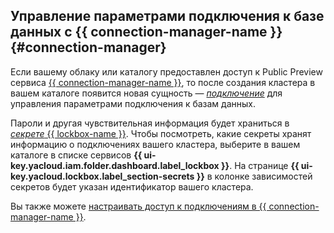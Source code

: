 ## Управление параметрами подключения к базе данных с {{ connection-manager-name }} {#connection-manager}

Если вашему облаку или каталогу предоставлен доступ к Public Preview сервиса [{{ connection-manager-name }}](../../metadata-hub/concepts), то после создания кластера в вашем каталоге появится новая сущность — [_подключение_](../../metadata-hub/concepts/connection-manager.md) для управления параметрами подключения к базам данных. 

Пароли и другая чувствительная информация будет храниться в [_секрете_ {{ lockbox-name }}](../../metadata-hub/concepts/secret.md). Чтобы посмотреть, какие секреты хранят информацию о подключениях вашего кластера, выберите в вашем каталоге в списке сервисов **{{ ui-key.yacloud.iam.folder.dashboard.label_lockbox }}**. На странице **{{ ui-key.yacloud.lockbox.label_section-secrets }}** в колонке зависимостей секретов будет указан идентификатор вашего кластера. 

Вы также можете [настраивать доступ к подключениям в {{ connection-manager-name }}](../../metadata-hub/operations/connection-access.md). 
